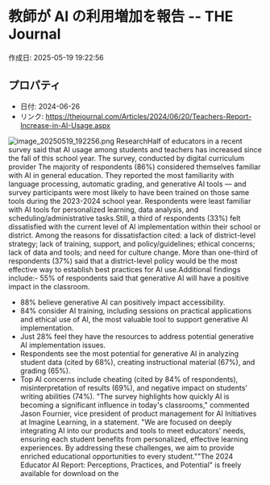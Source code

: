 # 教師が AI の利用増加を報告 -- THE Journal

作成日: 2025-05-19 19:22:56

## プロパティ

- 日付: 2024-06-26
- リンク: https://thejournal.com/Articles/2024/06/20/Teachers-Report-Increase-in-AI-Usage.aspx

![image_20250519_192256.png](../assets/image_20250519_192256.png)
ResearchHalf of educators in a recent survey said that AI usage among students and teachers has increased since the fall of this school year. The survey, conducted by digital curriculum provider The majority of respondents (86%) considered themselves familiar with AI in general education. They reported the most familiarity with language processing, automatic grading, and generative AI tools — and survey participants were most likely to have been trained on those same tools during the 2023-2024 school year. Respondents were least familiar with AI tools for personalized learning, data analysis, and scheduling/administrative tasks.Still, a third of respondents (33%) felt dissatisfied with the current level of AI implementation within their school or district. Among the reasons for dissatisfaction cited: a lack of district-level strategy; lack of training, support, and policy/guidelines; ethical concerns; lack of data and tools; and need for culture change. More than one-third of respondents (37%) said that a district-level policy would be the most effective way to establish best practices for AI use.Additional findings include:- 55% of respondents said that generative AI will have a positive impact in the classroom.
- 88% believe generative AI can positively impact accessibility.
- 84% consider AI training, including sessions on practical applications and ethical use of AI, the most valuable tool to support generative AI implementation.
- Just 28% feel they have the resources to address potential generative AI implementation issues.
- Respondents see the most potential for generative AI in analyzing student data (cited by 68%), creating instructional material (67%), and grading (65%).
- Top AI concerns include cheating (cited by 84% of respondents), misinterpretation of results (69%), and negative impact on students' writing abilities (74%).
"The survey highlights how quickly AI is becoming a significant influence in today's classrooms," commented Jason Fournier, vice president of product management for AI Initiatives at Imagine Learning, in a statement. "We are focused on deeply integrating AI into our products and tools to meet educators' needs, ensuring each student benefits from personalized, effective learning experiences. By addressing these challenges, we aim to provide enriched educational opportunities to every student.""The 2024 Educator AI Report: Perceptions, Practices, and Potential" is freely available for download on the 